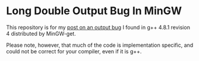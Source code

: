 # Long Double Output Bug In MinGW

This repository is for my [post on an output bug](http://www.diusrex.com/2015/05/long-double-bug-in-mingw/) I found in g++ 4.8.1 revision 4 distributed by MinGW-get. 

Please note, however, that much of the code is implementation specific, and could not be correct for your compiler, even if it is g++.
